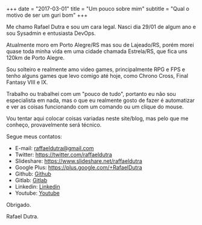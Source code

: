 +++
date = "2017-03-01"
title = "Um pouco sobre mim"
subtitle = "Qual o motivo de ser um guri bom"
+++

Me chamo Rafael Dutra e sou um cara legal. Nasci dia 29/01 de algum ano e sou Sysadmin e entusiasta DevOps.

Atualmente moro em Porto Alegre/RS mas sou de Lajeado/RS, porém morei quase toda minha vida em uma cidade chamada Estrela/RS, que fica uns 120km de Porto Alegre.

Sou solteiro e realmente amo video games, principalmente RPG e FPS e tenho alguns games que levo comigo até hoje, como Chrono Cross, Final Fantasy VIII e IX.

Trabalho ou trabalhei com um "pouco de tudo", portanto eu não sou especialista em nada, mas o que eu realmente gosto de fazer é automatizar e ver as coisas funcionando com um comando ou um clique do mouse.

Vou tentar aqui colocar coisas variadas neste site/blog, mas pelo que me conheço, provavelmente será técnico.

Segue meus contatos:

- E-mail: <a href="mailto:raffaeldutra@gmail.com?Subject=Contato via site">raffaeldutra@gmail.com</a>  
- Twitter: <a href="https://twitter.com/raffaeldutra">https://twitter.com/raffaeldutra</a>  
- Slideshare: <a href="https://www.slideshare.net/raffaeldutra">https://www.slideshare.net/raffaeldutra</a>  
- Google Plus: <a href="https://plus.google.com/+RafaelDutra">https://plus.google.com/+RafaelDutra</a>  
- Github: <a href="https://github.com/raffaeldutra">Github</a>
- Gitlab: <a href="https://gitlab.com/raffaeldutra">Gitlab</a>
- Linkedin: <a href="https://linkedin.com/in/rafaeldutra">Linkedin</a>
- Youtube: <a href="https://youtube.com/raffaeldutra/watch?v=jXqfY0Nn53Q&list=PLZJThJjvPpHlgV4AjZDstipTZhEuV_OIz">Youtube</a>

Obrigado.

Rafael Dutra.
